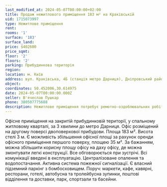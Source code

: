 ```yaml
---
last_modified_at: 2024-05-07T00:00:00+02:00
title: Продаж нежитлового приміщення 183 м² на Краківській
uid: 1715073997
type: Нежитлове приміщення
rent:
rooms: '1'
surface: '183'
surface_land:
price: $402600
price_sqmt:
floor: '2'
floors: '2'
parking: Прибудинкова територія
region:
location: м. Київ
address: вул. Краківська, 4Б (станція метро Дарниця), Дніпровський район
object:
coordinates: 50.452006,30.614975
date: 2024-05-07T00:00:00.000Z
seller: В'ячеслав Пушкар
phone: 380507775688
description: Нежитлове приміщення потребує ремотно-оздоблювальних робіт
---
```


Офісне приміщення на закритій прибудинковій території, у спальному житловому кварталі, за 3 хвилини до метро Дарниця. Офіс розміщений на другому поверсі двоповерхової прибудови. Площа 183 м². Висота стелі 3 м. Є можливість збільшення офісної площі за рахунок оренди офісного приміщення першого поверху, площею 35 м². За бажанням, можна збільшити корисну площу офісу на даху офісу, де можна змонтувати легкі конструкції. Все обговорюється при зустрічі. Всі комунікації введені в експлуатацію. Централізоване опалення та водопостачання. Активна система пожежної сигналізації. Є власний підземний паркінг з бомбосховищем. Поруч: маркети, кафе, кавярні, ресторани, готелі, автобусна та тролейбусна зупинки, поштові відділення та доставки, парк, спортзали та басейни.

